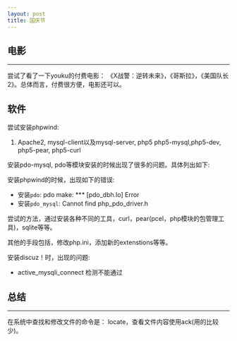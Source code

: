```yaml
---
layout: post
title: 国庆节
---
```


## 电影
----
尝试了看了一下youku的付费电影： 《X战警：逆转未来》，《哥斯拉》，《美国队长2》。总体而言，付费很方便，电影还可以。

## 软件

尝试安装phpwind:

1. Apache2, mysql-client以及mysql-server, php5 php5-mysql,php5-dev, php5-pear, php5-curl

安装pdo-mysql, pdo等模块安装的时候出现了很多的问题。具体列出如下:

安装phpwind的时候，出现如下的错误: 

* 安装`pdo`: pdo make: *** [pdo_dbh.lo] Error
* 安装`pdo_mysql`:  Cannot find php_pdo_driver.h

尝试的方法，通过安装各种不同的工具，curl，pear(pcel，php模块的包管理工具)，sqlite等等。

其他的手段包括，修改php.ini，添加新的extenstions等等。

安装discuz！时，出现的问题: 

* active_mysqli_connect 检测不能通过

## 总结
----

在系统中查找和修改文件的命令是： locate，查看文件内容使用ack(用的比较少)。

